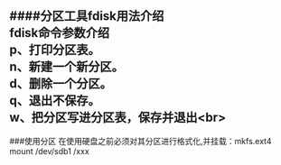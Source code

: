 ####分区工具fdisk用法介绍
   <br>fdisk命令参数介绍
   <br>p、打印分区表。
   <br>n、新建一个新分区。
  <br> d、删除一个分区。
  <br> q、退出不保存。
  <br> w、把分区写进分区表，保存并退出\<br>
-----
###使用分区
   在使用硬盘之前必须对其分区进行格式化,并挂载：mkfs.ext4 mount /dev/sdb1 /xxx
